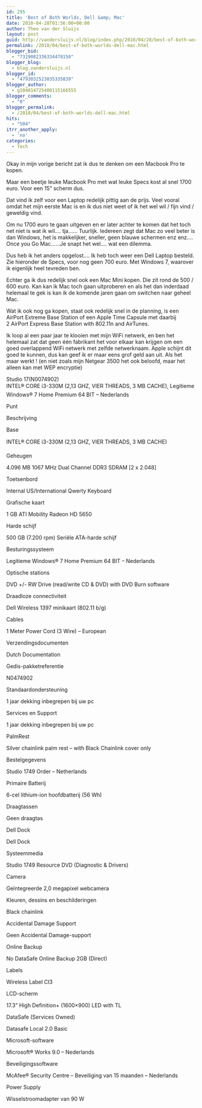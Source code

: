 ```yaml
---
id: 295
title: 'Best of Both Worlds, Dell &amp; Mac'
date: 2010-04-28T01:56:00+00:00
author: Theo van der Sluijs
layout: post
guid: http://vandersluijs.nl/blog/index.php/2010/04/28/best-of-both-worlds-dell-mac/
permalink: /2010/04/best-of-both-worlds-dell-mac.html
blogger_bid:
  - "7319082336334478150"
blogger_blog:
  - blog.vandersluijs.nl
blogger_id:
  - "4793032523035335839"
blogger_author:
  - g104814725400115166555
blogger_comments:
  - "0"
blogger_permalink:
  - /2010/04/best-of-both-worlds-dell-mac.html
hits:
  - "504"
itrr_another_apply:
  - 'no'
categories:
  - Tech
---
```

Okay in mijn vorige bericht zat ik dus te denken om een Macbook Pro te kopen.

Maar een beetje leuke Macbook Pro met wat leuke Specs kost al snel 1700 euro. Voor een 15” scherm dus.

Dat vind ik zelf voor een Laptop redelijk pittig aan de prijs. Veel vooral omdat het mijn eerste Mac is en ik dus niet weet of ik het wel wil / fijn vind / geweldig vind.

Om nu 1700 euro te gaan uitgeven en er later achter te komen dat het toch net niet is wat ik wil…. tja…… Tuurlijk. Iedereen zegt dat Mac zo veel beter is dan Windows, het is makkelijker, sneller, geen blauwe schermen enz enz…. Once you Go Mac……Je snapt het wel…. wat een dilemma.

Dus heb ik het anders opgelost…. Ik heb toch weer een Dell Laptop besteld. Zie hieronder de Specs, voor nog geen 700 euro. Met Windows 7, waarover ik eigenlijk heel tevreden ben.

Echter ga ik dus redelijk snel ook een Mac Mini kopen. Die zit rond de 500 / 600 euro. Kan kan ik Mac toch gaan uitproberen en als het dan inderdaad helemaal te gek is kan ik de komende jaren gaan om switchen naar geheel Mac.

Wat ik ook nog ga kopen, staat ook redelijk snel in de planning, is een AirPort Extreme Base Station of een Apple Time Capsule met daarbij 2 AirPort Express Base Station with 802.11n and AirTunes.

Ik loop al een paar jaar te klooien met mijn WiFi netwerk, en ben het helemaal zat dat geen één fabrikant het voor elkaar kan krijgen om een goed overlappend WiFi netwerk met zelfde netwerknaam. Apple schijnt dit goed te kunnen, dus kan geef ik er maar eens grof geld aan uit. Als het maar werkt ! (en niet zoals mijn Netgear 3500 het ook beloofd, maar het alleen kan met WEP encryptie)

Studio 17(N0074902)    
INTEL® CORE i3-330M (2,13 GHZ, VIER THREADS, 3 MB CACHE), Legitieme Windows® 7 Home Premium 64 BIT &#8211; Nederlands

Punt

Beschrijving

Base

INTEL® CORE i3-330M (2,13 GHZ, VIER THREADS, 3 MB CACHE)

Geheugen

4.096 MB 1067 MHz Dual Channel DDR3 SDRAM [2 x 2.048]

Toetsenbord

Internal US/International Qwerty Keyboard

Grafische kaart

1 GB ATI Mobility Radeon HD 5650

Harde schijf

500 GB (7.200 rpm) Seriële ATA-harde schijf

Besturingssysteem

Legitieme Windows® 7 Home Premium 64 BIT &#8211; Nederlands

Optische stations

DVD +/- RW Drive (read/write CD & DVD) with DVD Burn software

Draadloze connectiviteit

Dell Wireless 1397 minikaart (802.11 b/g)

Cables

1 Meter Power Cord (3 Wire) &#8211; European

Verzendingsdocumenten

Dutch Documentation

Gedis-pakketreferentie

N0474902

Standaardondersteuning

1 jaar dekking inbegrepen bij uw pc

Services en Support

1 jaar dekking inbegrepen bij uw pc

PalmRest

Silver chainlink palm rest – with Black Chainlink cover only

Bestelgegevens

Studio 1749 Order &#8211; Netherlands

Primaire Batterij

6-cel lithium-ion hoofdbatterij (56 Wh)

Draagtassen

Geen draagtas

Dell Dock

Dell Dock

Systeemmedia

Studio 1749 Resource DVD (Diagnostic & Drivers)

Camera

Geïntegreerde 2,0 megapixel webcamera

Kleuren, dessins en beschilderingen

Black chainlink

Accidental Damage Support

Geen Accidental Damage-support

Online Backup

No DataSafe Online Backup 2GB (Direct)

Labels

Wireless Label CI3

LCD-scherm

17.3” High Definition+ (1600&#215;900) LED with TL

DataSafe (Services Owned)

Datasafe Local 2.0 Basic

Microsoft-software

Microsoft® Works 9.0 &#8211; Nederlands

Beveiligingssoftware

McAfee® Security Centre &#8211; Beveiliging van 15 maanden &#8211; Nederlands

Power Supply

Wisselstroomadapter van 90 W